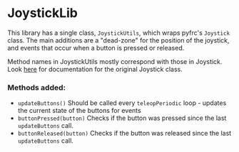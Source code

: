 # JoystickLib

This library has a single class, `JoystickUtils`, which wraps pyfrc's `Joystick` class. The main additions are a "dead-zone" for the position of the joystick, and events that occur when a button is pressed or released.

Method names in JoystickUtils mostly correspond with those in Joystick. Look [here](http://robotpy.readthedocs.org/en/latest/wpilib/Joystick.html) for documentation for the original Joystick class.

### Methods added:
- `updateButtons()` Should be called every `teleopPeriodic` loop - updates the current state of the buttons for events
- `buttonPressed(button)` Checks if the button was pressed since the last `updateButtons` call.
- `buttonReleased(button)` Checks if the button was released since the last `updateButtons` call.
